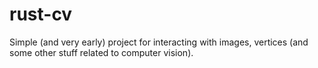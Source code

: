 # rust-cv
Simple (and very early) project for interacting with images, vertices (and some other stuff related to computer vision). 
